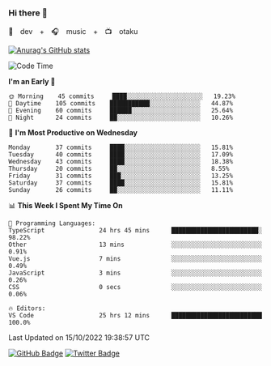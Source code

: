 ### Hi there 👋

🚀　dev　+　🎧　music　+　📺　otaku


[![Anurag's GitHub stats](https://github-readme-stats.vercel.app/api?username=koheitasaka&count_private=true&show_icons=true&theme=monokai)](https://github.com/koheitasaka/github-readme-stats)

<!--START_SECTION:waka-->
![Code Time](http://img.shields.io/badge/Code%20Time-1%2C128%20hrs%207%20mins-blue)

**I'm an Early 🐤** 

```text
🌞 Morning    45 commits     ████░░░░░░░░░░░░░░░░░░░░░   19.23% 
🌆 Daytime    105 commits    ███████████░░░░░░░░░░░░░░   44.87% 
🌃 Evening    60 commits     ██████░░░░░░░░░░░░░░░░░░░   25.64% 
🌙 Night      24 commits     ██░░░░░░░░░░░░░░░░░░░░░░░   10.26%

```
📅 **I'm Most Productive on Wednesday** 

```text
Monday       37 commits     ████░░░░░░░░░░░░░░░░░░░░░   15.81% 
Tuesday      40 commits     ████░░░░░░░░░░░░░░░░░░░░░   17.09% 
Wednesday    43 commits     ████░░░░░░░░░░░░░░░░░░░░░   18.38% 
Thursday     20 commits     ██░░░░░░░░░░░░░░░░░░░░░░░   8.55% 
Friday       31 commits     ███░░░░░░░░░░░░░░░░░░░░░░   13.25% 
Saturday     37 commits     ████░░░░░░░░░░░░░░░░░░░░░   15.81% 
Sunday       26 commits     ██░░░░░░░░░░░░░░░░░░░░░░░   11.11%

```


📊 **This Week I Spent My Time On** 

```text
💬 Programming Languages: 
TypeScript               24 hrs 45 mins      ████████████████████████░   98.22% 
Other                    13 mins             ░░░░░░░░░░░░░░░░░░░░░░░░░   0.91% 
Vue.js                   7 mins              ░░░░░░░░░░░░░░░░░░░░░░░░░   0.49% 
JavaScript               3 mins              ░░░░░░░░░░░░░░░░░░░░░░░░░   0.26% 
CSS                      0 secs              ░░░░░░░░░░░░░░░░░░░░░░░░░   0.06%

🔥 Editors: 
VS Code                  25 hrs 12 mins      █████████████████████████   100.0%

```


 Last Updated on 15/10/2022 19:38:57 UTC
<!--END_SECTION:waka-->

[![GitHub Badge](https://img.shields.io/badge/GitHub-100000?style=for-the-badge&logo=github&logoColor=white)](https://github.com/koheitasaka)
[![Twitter Badge](https://img.shields.io/badge/Twitter-1DA1F2?style=for-the-badge&logo=twitter&logoColor=white)](https://twitter.com/sleep_asleep_)
